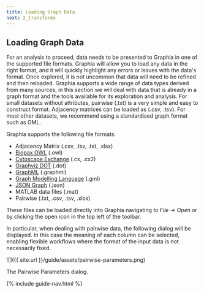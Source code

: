 ```yaml
---
title: Loading Graph Data
next: 2_transforms
---
```


## Loading Graph Data
For an analysis to proceed, data needs to be presented to Graphia in one of the supported file formats. Graphia will allow you to load any data in the right format, and it will quickly highlight any errors or issues with the data's format. Once explored, it is not uncommon that data will need to be refined and then reloaded. Graphia supports a wide range of data types derived from many sources, in this section we will deal with data that is already in a graph format and the tools available for its exploration and analysis.
For small datasets without attributes, pairwise (.txt) is a very simple and easy to construct format. Adjacency matrices can be loaded as (.csv, .tsv). For most other datasets, we recommend using a standardised graph format such as GML.

Graphia supports the following file formats:
- Adjacency Matrix (.csv, .tsv, .txt, .xlsx)
- [Biopax OWL](http://www.biopax.org/owldoc/Level3/) (.owl)
- [Cytoscape Exchange](https://home.ndexbio.org/data-model/) (.cx, .cx2)
- [Graphviz DOT](https://www.graphviz.org/doc/info/lang.html) (.dot)
- [GraphML](http://graphml.graphdrawing.org/primer/graphml-primer.html) (.graphml)
- [Graph Modelling Language](https://github.com/GunterMueller/UNI_PASSAU_FMI_Graph_Drawing/blob/master/GML/gml-technical-report.pdf) (.gml)
- [JSON Graph](https://jsongraphformat.info/) (.json)
- MATLAB data files (.mat)
- Pairwise (.txt, .csv, .tsv, .xlsx)

These files can be loaded directly into Graphia navigating to *File → Open* or by clicking the open icon in the top left of the toolbar.

In particular, when dealing with pairwise data, the following dialog will be displayed. In this case the meaning of each column can be selected, enabling flexible workflows where the format of the input data is not necessarily fixed.

![]({{ site.url }}/guide/assets/pairwise-parameters.png)
<div class="caption">The Pairwise Parameters dialog.</div>

{% include guide-nav.html %}
